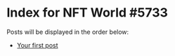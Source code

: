 # Index for NFT World #5733
Posts will be displayed in the order below:

- [Your first post](./001-first.md)

